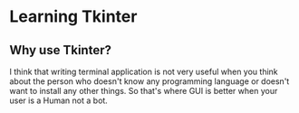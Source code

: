 # Learning Tkinter

## Why use Tkinter?

I think that writing terminal application is not very useful when you think about the person who doesn't know any programming language or doesn't want to install any other things. So that's where GUI is better when your user is a Human not a bot.

